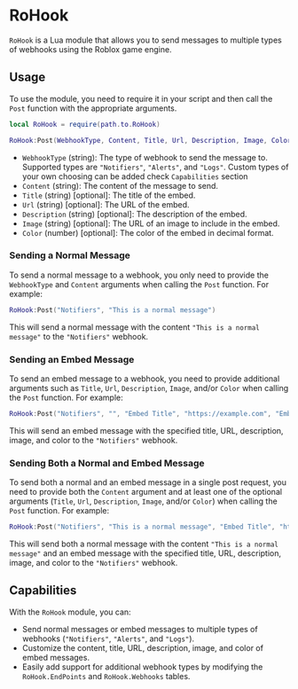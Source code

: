 # RoHook

`RoHook` is a Lua module that allows you to send messages to multiple types of webhooks using the Roblox game engine.

## Usage

To use the module, you need to require it in your script and then call the `Post` function with the appropriate arguments.

```lua
local RoHook = require(path.to.RoHook)

RoHook:Post(WebhookType, Content, Title, Url, Description, Image, Color)
```

- `WebhookType` (string): The type of webhook to send the message to. Supported types are `"Notifiers"`, `"Alerts"`, and `"Logs"`. Custom types of your own choosing can be added check `Capabilities` section
- `Content` (string): The content of the message to send.
- `Title` (string) [optional]: The title of the embed.
- `Url` (string) [optional]: The URL of the embed.
- `Description` (string) [optional]: The description of the embed.
- `Image` (string) [optional]: The URL of an image to include in the embed.
- `Color` (number) [optional]: The color of the embed in decimal format.

### Sending a Normal Message

To send a normal message to a webhook, you only need to provide the `WebhookType` and `Content` arguments when calling the `Post` function. For example:

```lua
RoHook:Post("Notifiers", "This is a normal message")
```

This will send a normal message with the content `"This is a normal message"` to the `"Notifiers"` webhook.

### Sending an Embed Message

To send an embed message to a webhook, you need to provide additional arguments such as `Title`, `Url`, `Description`, `Image`, and/or `Color` when calling the `Post` function. For example:

```lua
RoHook:Post("Notifiers", "", "Embed Title", "https://example.com", "Embed description", "https://i.imgur.com/abcde.png", 0x00FF00)
```

This will send an embed message with the specified title, URL, description, image, and color to the `"Notifiers"` webhook.

### Sending Both a Normal and Embed Message

To send both a normal and an embed message in a single post request, you need to provide both the `Content` argument and at least one of the optional arguments (`Title`, `Url`, `Description`, `Image`, and/or `Color`) when calling the `Post` function. For example:

```lua
RoHook:Post("Notifiers", "This is a normal message", "Embed Title", "https://example.com", "Embed description", "https://i.imgur.com/abcde.png", 0x00FF00)
```

This will send both a normal message with the content `"This is a normal message"` and an embed message with the specified title, URL, description, image, and color to the `"Notifiers"` webhook.

## Capabilities

With the `RoHook` module, you can:

- Send normal messages or embed messages to multiple types of webhooks (`"Notifiers"`, `"Alerts"`, and `"Logs"`).
- Customize the content, title, URL, description, image, and color of embed messages.
- Easily add support for additional webhook types by modifying the `RoHook.EndPoints` and `RoHook.Webhooks` tables.
